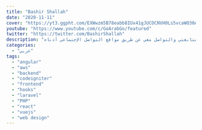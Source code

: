 ```yaml
---
title: "Bashir Shallah"
date: "2020-11-11"
cover: "https://yt3.ggpht.com/EXWwzm5B78eabb8IUx41gJUCOCNVH0Ls5vcaWO30Accp0c_97Au2ako-BVJ6aw7sUK6A1V_7hw=s88-c-k-c0x00ffffff-no-rj"
youtube: "https://www.youtube.com/c/GoArabGo/featured"
twitter: "https://twitter.com/BashirShallah"
description: "قناة مخصصة لوضع دورات تعليمية مجانية وعالية الدقة باللغة العربية لتعليم البرمجة وتطوير الويب وتطبيقات الجوال اسمي بشير شلّاح واملك ما يقارب الخمسة عشر سنة من الخبرة في بناء البرمجيات أركز هذه الفترة على دورات الجافاسكربت ومنصات العمل الخاصة بها بإمكانكم دعم القناة عن طريق مساعدتنا في نشر الدروس على مواقع التواصل الإجتماعي وبإمكانكم متابعتي والتواصل معي عن طريق مواقع التواصل الإجتماعي أدناه"
categories:
  - "عربي"
tags:
  - "angular"
  - "aws"
  - "backend"
  - "codeigniter"
  - "frontend"
  - "hooks"
  - "laravel"
  - "PHP"
  - "react"
  - "vuejs"
  - "web design"
---
```



